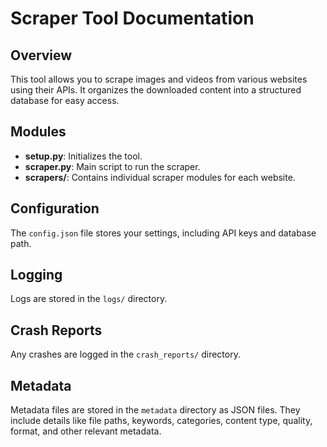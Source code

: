# Scraper Tool Documentation

## Overview

This tool allows you to scrape images and videos from various websites using their APIs. It organizes the downloaded content into a structured database for easy access.

## Modules

- **setup.py**: Initializes the tool.
- **scraper.py**: Main script to run the scraper.
- **scrapers/**: Contains individual scraper modules for each website.

## Configuration

The `config.json` file stores your settings, including API keys and database path.

## Logging

Logs are stored in the `logs/` directory.

## Crash Reports

Any crashes are logged in the `crash_reports/` directory.

## Metadata

Metadata files are stored in the `metadata` directory as JSON files. They include details like file paths, keywords, categories, content type, quality, format, and other relevant metadata.